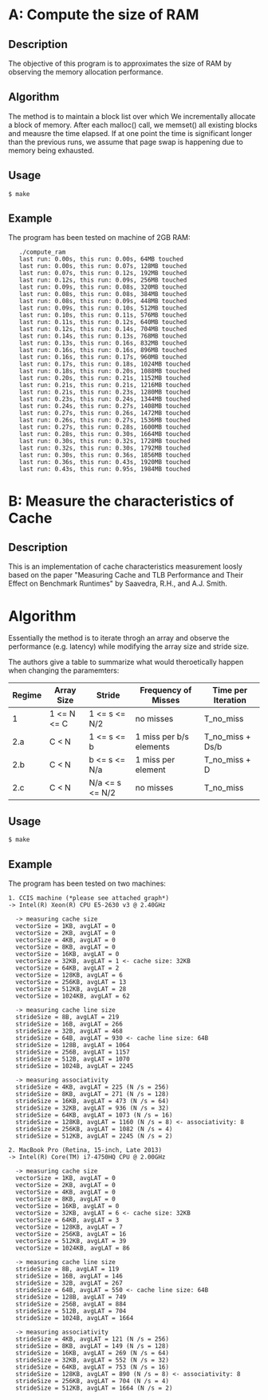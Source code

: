 # A: Compute the size of RAM

## Description

The objective of this program is to approximates the size of RAM by observing
the memory allocation performance.

## Algorithm

The method is to maintain a block list over which We incrementally allocate a
block of memory. After each malloc() call, we memset() all existing blocks and
meausre the time elapsed. If at one point the time is significant longer than
the previous runs, we assume that page swap is happening due to memory being
exhausted.

## Usage

```
$ make
```

## Example

The program has been tested on machine of 2GB RAM:

```
   ./compute_ram
   last run: 0.00s, this run: 0.00s, 64MB touched
   last run: 0.00s, this run: 0.07s, 128MB touched
   last run: 0.07s, this run: 0.12s, 192MB touched
   last run: 0.12s, this run: 0.09s, 256MB touched
   last run: 0.09s, this run: 0.08s, 320MB touched
   last run: 0.08s, this run: 0.08s, 384MB touched
   last run: 0.08s, this run: 0.09s, 448MB touched
   last run: 0.09s, this run: 0.10s, 512MB touched
   last run: 0.10s, this run: 0.11s, 576MB touched
   last run: 0.11s, this run: 0.12s, 640MB touched
   last run: 0.12s, this run: 0.14s, 704MB touched
   last run: 0.14s, this run: 0.13s, 768MB touched
   last run: 0.13s, this run: 0.16s, 832MB touched
   last run: 0.16s, this run: 0.16s, 896MB touched
   last run: 0.16s, this run: 0.17s, 960MB touched
   last run: 0.17s, this run: 0.18s, 1024MB touched
   last run: 0.18s, this run: 0.20s, 1088MB touched
   last run: 0.20s, this run: 0.21s, 1152MB touched
   last run: 0.21s, this run: 0.21s, 1216MB touched
   last run: 0.21s, this run: 0.23s, 1280MB touched
   last run: 0.23s, this run: 0.24s, 1344MB touched
   last run: 0.24s, this run: 0.27s, 1408MB touched
   last run: 0.27s, this run: 0.26s, 1472MB touched
   last run: 0.26s, this run: 0.27s, 1536MB touched
   last run: 0.27s, this run: 0.28s, 1600MB touched
   last run: 0.28s, this run: 0.30s, 1664MB touched
   last run: 0.30s, this run: 0.32s, 1728MB touched
   last run: 0.32s, this run: 0.30s, 1792MB touched
   last run: 0.30s, this run: 0.36s, 1856MB touched
   last run: 0.36s, this run: 0.43s, 1920MB touched
   last run: 0.43s, this run: 0.95s, 1984MB touched
```

# B: Measure the characteristics of Cache

## Description

This is an implementation of cache characteristics measurement loosly based
on the paper "Measuring Cache and TLB Performance and Their Effect on Benchmark
Runtimes" by Saavedra, R.H., and A.J. Smith.

# Algorithm

Essentially the method is to iterate throgh an array and observe the performance
(e.g. latency) while modifying the array size and stride size.

The authors give a table to summarize what would theroetically happen when
changing the paramemters:

|Regime|Array Size |Stride         |Frequency of Misses    |Time per Iteration|
|------|-----------|---------------|-----------------------|------------------|
|1     |1 <= N <= C|1 <= s <= N/2  |no misses              |T_no_miss         |
|2.a   |C < N      |1 <= s <= b    |1 miss per b/s elements|T_no_miss + Ds/b  |
|2.b   |C < N      |b <= s <= N/a  |1 miss per element     |T_no_miss + D     |
|2.c   |C < N      |N/a <= s <= N/2|no misses              |T_no_miss         |


## Usage

```
$ make
```

## Example

The program has been tested on two machines:

```
1. CCIS machine (*please see attached graph*)
-> Intel(R) Xeon(R) CPU E5-2630 v3 @ 2.40GHz

  -> measuring cache size
  vectorSize = 1KB, avgLAT = 0
  vectorSize = 2KB, avgLAT = 0
  vectorSize = 4KB, avgLAT = 0
  vectorSize = 8KB, avgLAT = 0
  vectorSize = 16KB, avgLAT = 0
  vectorSize = 32KB, avgLAT = 1 <- cache size: 32KB
  vectorSize = 64KB, avgLAT = 2
  vectorSize = 128KB, avgLAT = 6
  vectorSize = 256KB, avgLAT = 13
  vectorSize = 512KB, avgLAT = 28
  vectorSize = 1024KB, avgLAT = 62
    
  -> measuring cache line size
  strideSize = 8B, avgLAT = 219
  strideSize = 16B, avgLAT = 266
  strideSize = 32B, avgLAT = 468
  strideSize = 64B, avgLAT = 930 <- cache line size: 64B
  strideSize = 128B, avgLAT = 1064
  strideSize = 256B, avgLAT = 1157
  strideSize = 512B, avgLAT = 1070
  strideSize = 1024B, avgLAT = 2245
    
  -> measuring associativity
  strideSize = 4KB, avgLAT = 225 (N /s = 256)
  strideSize = 8KB, avgLAT = 271 (N /s = 128)
  strideSize = 16KB, avgLAT = 473 (N /s = 64)
  strideSize = 32KB, avgLAT = 936 (N /s = 32)
  strideSize = 64KB, avgLAT = 1073 (N /s = 16)
  strideSize = 128KB, avgLAT = 1160 (N /s = 8) <- associativity: 8
  strideSize = 256KB, avgLAT = 1082 (N /s = 4)
  strideSize = 512KB, avgLAT = 2245 (N /s = 2)

2. MacBook Pro (Retina, 15-inch, Late 2013)
-> Intel(R) Core(TM) i7-4750HQ CPU @ 2.00GHz

  -> measuring cache size
  vectorSize = 1KB, avgLAT = 0
  vectorSize = 2KB, avgLAT = 0
  vectorSize = 4KB, avgLAT = 0
  vectorSize = 8KB, avgLAT = 0
  vectorSize = 16KB, avgLAT = 0
  vectorSize = 32KB, avgLAT = 6 <- cache size: 32KB
  vectorSize = 64KB, avgLAT = 3
  vectorSize = 128KB, avgLAT = 7
  vectorSize = 256KB, avgLAT = 16
  vectorSize = 512KB, avgLAT = 39
  vectorSize = 1024KB, avgLAT = 86
     
  -> measuring cache line size
  strideSize = 8B, avgLAT = 119
  strideSize = 16B, avgLAT = 146
  strideSize = 32B, avgLAT = 267
  strideSize = 64B, avgLAT = 550 <- cache line size: 64B
  strideSize = 128B, avgLAT = 749
  strideSize = 256B, avgLAT = 884
  strideSize = 512B, avgLAT = 704
  strideSize = 1024B, avgLAT = 1664
     
  -> measuring associativity
  strideSize = 4KB, avgLAT = 121 (N /s = 256)
  strideSize = 8KB, avgLAT = 149 (N /s = 128)
  strideSize = 16KB, avgLAT = 269 (N /s = 64)
  strideSize = 32KB, avgLAT = 552 (N /s = 32)
  strideSize = 64KB, avgLAT = 753 (N /s = 16)
  strideSize = 128KB, avgLAT = 890 (N /s = 8) <- associativity: 8
  strideSize = 256KB, avgLAT = 704 (N /s = 4)
  strideSize = 512KB, avgLAT = 1664 (N /s = 2)
```
